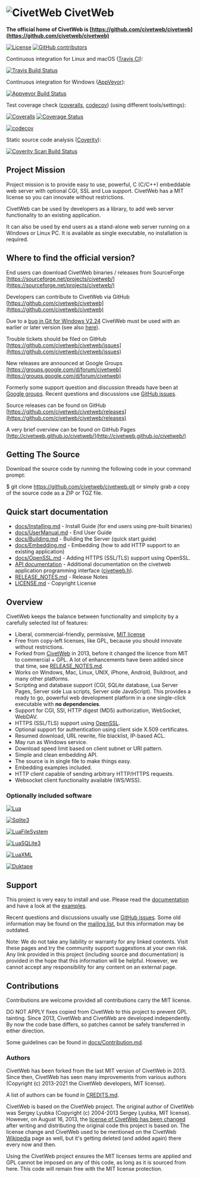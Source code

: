 ![CivetWeb](https://raw.githubusercontent.com/civetweb/civetweb/master/resources/civetweb_64x64.png "CivetWeb") CivetWeb
=======

**The official home of CivetWeb is [https://github.com/civetweb/civetweb](https://github.com/civetweb/civetweb)**

[![License](https://img.shields.io/badge/license-MIT-blue.svg)](https://opensource.org/licenses/MIT)
[![GitHub contributors](https://img.shields.io/github/contributors/civetweb/civetweb.svg)](https://github.com/civetweb/civetweb/blob/master/CREDITS.md)

Continuous integration for Linux and macOS ([Travis CI](https://travis-ci.org/civetweb/civetweb)):

[![Travis Build Status](https://travis-ci.org/civetweb/civetweb.svg?branch=master)](https://travis-ci.org/civetweb/civetweb)

Continuous integration for Windows ([AppVeyor](https://ci.appveyor.com/project/civetweb/civetweb)):

[![Appveyor Build Status](https://ci.appveyor.com/api/projects/status/github/civetweb/civetweb?svg=true)](https://ci.appveyor.com/project/civetweb/civetweb/branch/master)

Test coverage check ([coveralls](https://coveralls.io/github/civetweb/civetweb), [codecov](https://codecov.io/gh/civetweb/civetweb/branch/master)) (using different tools/settings):

[![Coveralls](https://img.shields.io/coveralls/civetweb/civetweb.svg?maxAge=3600)]()
[![Coverage Status](https://coveralls.io/repos/github/civetweb/civetweb/badge.svg?branch=master)](https://coveralls.io/github/civetweb/civetweb?branch=master)

[![codecov](https://codecov.io/gh/civetweb/civetweb/branch/master/graph/badge.svg)](https://codecov.io/gh/civetweb/civetweb)



Static source code analysis ([Coverity](https://scan.coverity.com/projects/5784)):

[![Coverity Scan Build Status](https://scan.coverity.com/projects/5784/badge.svg)](https://scan.coverity.com/projects/5784)



Project Mission
-----------------

Project mission is to provide easy to use, powerful, C (C/C++) embeddable web server with optional CGI, SSL and Lua support.
CivetWeb has a MIT license so you can innovate without restrictions.

CivetWeb can be used by developers as a library, to add web server functionality to an existing application.

It can also be used by end users as a stand-alone web server running on a Windows or Linux PC. It is available as single executable, no installation is required.


Where to find the official version?
-----------------------------------

End users can download CivetWeb binaries / releases from SourceForge
[https://sourceforge.net/projects/civetweb/](https://sourceforge.net/projects/civetweb/)

Developers can contribute to CivetWeb via GitHub
[https://github.com/civetweb/civetweb](https://github.com/civetweb/civetweb)

Due to a [bug in Git for Windows V2.24](https://github.com/git-for-windows/git/issues/2435)
CivetWeb must be used with an earlier or later version (see also [here](https://github.com/civetweb/civetweb/issues/812)).

Trouble tickets should be filed on GitHub
[https://github.com/civetweb/civetweb/issues](https://github.com/civetweb/civetweb/issues)

New releases are announced at Google Groups
[https://groups.google.com/d/forum/civetweb](https://groups.google.com/d/forum/civetweb)

Formerly some support question and discussion threads have been at [Google groups](https://groups.google.com/d/forum/civetweb).
Recent questions and discussions use [GitHub issues](https://github.com/civetweb/civetweb/issues).

Source releases can be found on GitHub
[https://github.com/civetweb/civetweb/releases](https://github.com/civetweb/civetweb/releases)

A very brief overview can be found on GitHub Pages
[http://civetweb.github.io/civetweb/](http://civetweb.github.io/civetweb/)


Getting The Source
------------------
Download the source code by running the following code in your command prompt:

$ git clone https://github.com/civetweb/civetweb.git
or simply grab a copy of the source code as a ZIP or TGZ file.


Quick start documentation
--------------------------

- [docs/Installing.md](https://github.com/civetweb/civetweb/blob/master/docs/Installing.md) - Install Guide (for end users using pre-built binaries)
- [docs/UserManual.md](https://github.com/civetweb/civetweb/blob/master/docs/UserManual.md) - End User Guide
- [docs/Building.md](https://github.com/civetweb/civetweb/blob/master/docs/Building.md) - Building the Server (quick start guide)
- [docs/Embedding.md](https://github.com/civetweb/civetweb/blob/master/docs/Embedding.md) - Embedding (how to add HTTP support to an existing application)
- [docs/OpenSSL.md](https://github.com/civetweb/civetweb/blob/master/docs/OpenSSL.md) - Adding HTTPS (SSL/TLS) support using OpenSSL.
- [API documentation](https://github.com/civetweb/civetweb/tree/master/docs/api) - Additional documentation on the civetweb application programming interface ([civetweb.h](https://github.com/civetweb/civetweb/blob/master/include/civetweb.h)).
- [RELEASE_NOTES.md](https://github.com/civetweb/civetweb/blob/master/RELEASE_NOTES.md) - Release Notes
- [LICENSE.md](https://github.com/civetweb/civetweb/blob/master/LICENSE.md) - Copyright License


Overview
--------

CivetWeb keeps the balance between functionality and
simplicity by a carefully selected list of features:

- Liberal, commercial-friendly, permissive,
  [MIT license](http://en.wikipedia.org/wiki/MIT_License)
- Free from copy-left licenses, like GPL, because you should innovate without
  restrictions.
- Forked from [CivetWeb](https://code.google.com/p/civetweb/) in 2013, before
  it changed the licence from MIT to commercial + GPL. A lot of enhancements
  have been added since that time, see
  [RELEASE_NOTES.md](https://github.com/civetweb/civetweb/blob/master/RELEASE_NOTES.md).
- Works on Windows, Mac, Linux, UNIX, iPhone, Android, Buildroot, and many
  other platforms.
- Scripting and database support (CGI, SQLite database, Lua Server Pages,
  Server side Lua scripts, Server side JavaScript).
  This provides a ready to go, powerful web development platform in a one
  single-click executable with **no dependencies**.
- Support for CGI, SSI, HTTP digest (MD5) authorization, WebSocket,
  WebDAV.
- HTTPS (SSL/TLS) support using [OpenSSL](https://www.openssl.org/).
- Optional support for authentication using client side X.509 certificates.
- Resumed download, URL rewrite, file blacklist, IP-based ACL.
- May run as Windows service.
- Download speed limit based on client subnet or URI pattern.
- Simple and clean embedding API.
- The source is in single file to make things easy.
- Embedding examples included.
- HTTP client capable of sending arbitrary HTTP/HTTPS requests.
- Websocket client functionality available (WS/WSS).


### Optionally included software

[![Lua](https://raw.githubusercontent.com/civetweb/civetweb/master/resources/lua-logo.jpg "Lua Logo")](http://lua.org)

[![Sqlite3](https://raw.githubusercontent.com/civetweb/civetweb/master/resources/sqlite3-logo.jpg "Sqlite3 Logo")](http://sqlite.org)

[![LuaFileSystem](https://raw.githubusercontent.com/civetweb/civetweb/master/resources/luafilesystem-logo.jpg "LuaFileSystem Logo")](http://keplerproject.github.io/luafilesystem/)

[![LuaSQLite3](https://raw.githubusercontent.com/civetweb/civetweb/master/resources/luasqlite-logo.jpg "LuaSQLite3 Logo")](http://lua.sqlite.org/index.cgi/index)

[![LuaXML](https://raw.githubusercontent.com/civetweb/civetweb/master/resources/luaxml-logo.jpg "LuaXML Logo")](https://github.com/n1tehawk/LuaXML)

[![Duktape](https://raw.githubusercontent.com/civetweb/civetweb/master/resources/duktape-logo.png "Duktape Logo")](http://duktape.org)


Support
-------

This project is very easy to install and use.
Please read the [documentation](https://github.com/civetweb/civetweb/blob/master/docs/)
and have a look at the [examples](https://github.com/civetweb/civetweb/blob/master/examples/).

Recent questions and discussions usually use [GitHub issues](https://github.com/civetweb/civetweb/issues).
Some old information may be found on the [mailing list](https://groups.google.com/d/forum/civetweb), 
but this information may be outdated.

Note: We do not take any liability or warranty for any linked contents.  Visit these pages and try the community support suggestions at your own risk.
Any link provided in this project (including source and documentation) is provided in the hope that this information will be helpful.
However, we cannot accept any responsibility for any content on an external page.


Contributions
---------------

Contributions are welcome provided all contributions carry the MIT license.

DO NOT APPLY fixes copied from CivetWeb to this project to prevent GPL tainting.
Since 2013, CivetWeb and CivetWeb are developed independently.
By now the code base differs, so patches cannot be safely transferred in either direction.

Some guidelines can be found in [docs/Contribution.md](https://github.com/civetweb/civetweb/blob/master/docs/Contribution.md).


### Authors

CivetWeb has been forked from the last MIT version of CivetWeb in 2013.
Since then, CivetWeb has seen many improvements from various authors
(Copyright (c) 2013-2021 the CivetWeb developers, MIT license).

A list of authors can be found in [CREDITS.md](https://github.com/civetweb/civetweb/blob/master/CREDITS.md).

CivetWeb is based on the CivetWeb project.  The original author of CivetWeb was
Sergey Lyubka (Copyright (c) 2004-2013 Sergey Lyubka, MIT license).
However, on August 16, 2013, the [license of CivetWeb has been changed](https://groups.google.com/forum/#!topic/civetweb-users/aafbOnHonkI)
after writing and distributing the original code this project is based on.
The license change and CivetWeb used to be mentioned on the CivetWeb
[Wikipedia](https://en.wikipedia.org/wiki/CivetWeb_(web_server))
page as well, but it's getting deleted (and added again) there every
now and then.

Using the CivetWeb project ensures the MIT licenses terms are applied and
GPL cannot be imposed on any of this code, as long as it is sourced from
here. This code will remain free with the MIT license protection.

